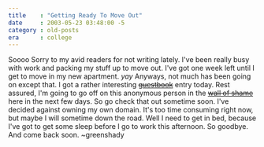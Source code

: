 ```yaml
---
title    : "Getting Ready To Move Out"
date     : 2003-05-23 03:48:00 -5
category : old-posts
era      : college
---
```


Soooo Sorry to my avid readers for not writing lately.  I've been really busy with work and packing my stuff up to move out.  I've got one week left until I get to move in my new apartment.  *yay*  Anyways, not much has been going on except that.  I got a rather interesting <a href="http://" title="Link No Longer Available"><del> guestbook</del></a> entry today.  Rest assured, I'm going to go off on this anonymous person in the <a href="http://" title="Link No Longer Available"><del> wall of shame</del></a> here in the next few days.  So go check that out sometime soon.  I've decided against owning my own domain.  It's too time consuming right now, but maybe I will sometime down the road.  Well I need to get in bed, because I've got to get some sleep before I go to work this afternoon.  So goodbye.  And come back soon.  ~greenshady
